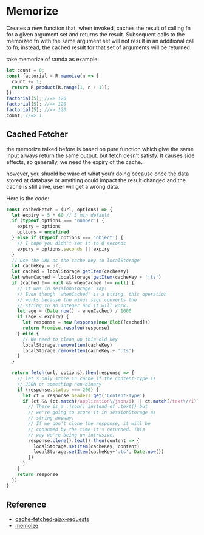 # Memorize
Creates a new function that, when invoked, caches the result of calling fn for a given argument set and returns the result.
Subsequent calls to the memoized fn with the same argument
set will not result in an additional call to fn;
instead, the cached result for that set of arguments will be returned.

take memorize of ramda as example:
```js
let count = 0;
const factorial = R.memoize(n => {
  count += 1;
  return R.product(R.range(1, n + 1));
});
factorial(5); //=> 120
factorial(5); //=> 120
factorial(5); //=> 120
count; //=> 1
```
## Cached Fetcher

the memorize talked before is based on pure function 
which give the same input always return the same output.
but fetch desn't satisfy. It causes side effects,
so generally, we need the expiry of the cache.

however, you shuold be ware of what you'r doing because
once the data stored at database  or anything could impact the
result changed and the cache is still alive, user will get a wrong data.

Here is the code:
```js
const cachedFetch = (url, options) => {
  let expiry = 5 * 60 // 5 min default
  if (typeof options === 'number') {
    expiry = options
    options = undefined
  } else if (typeof options === 'object') {
    // I hope you didn't set it to 0 seconds
    expiry = options.seconds || expiry
  }
  // Use the URL as the cache key to localStorage
  let cacheKey = url
  let cached = localStorage.getItem(cacheKey)
  let whenCached = localStorage.getItem(cacheKey + ':ts')
  if (cached !== null && whenCached !== null) {
    // it was in sessionStorage! Yay!
    // Even though 'whenCached' is a string, this operation
    // works because the minus sign converts the
    // string to an integer and it will work.
    let age = (Date.now() - whenCached) / 1000
    if (age < expiry) {
      let response = new Response(new Blob([cached]))
      return Promise.resolve(response)
    } else {
      // We need to clean up this old key
      localStorage.removeItem(cacheKey)
      localStorage.removeItem(cacheKey + ':ts')
    }
  }

  return fetch(url, options).then(response => {
    // let's only store in cache if the content-type is
    // JSON or something non-binary
    if (response.status === 200) {
      let ct = response.headers.get('Content-Type')
      if (ct && (ct.match(/application\/json/i) || ct.match(/text\//i))) {
        // There is a .json() instead of .text() but
        // we're going to store it in sessionStorage as
        // string anyway.
        // If we don't clone the response, it will be
        // consumed by the time it's returned. This
        // way we're being un-intrusive.
        response.clone().text().then(content => {
          localStorage.setItem(cacheKey, content)
          localStorage.setItem(cacheKey+':ts', Date.now())
        })
      }
    }
    return response
  })
}
```
## Reference
- [cache-fetched-ajax-requests](https://www.sitepoint.com/cache-fetched-ajax-requests/)
- [memoize](http://ramdajs.com/docs/#memoize)
